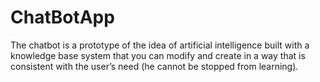 # ChatBotApp
The chatbot is a prototype of the idea of artificial intelligence built with a knowledge base system that you can modify and create in a way that is consistent with the user’s need (he cannot be stopped from learning).
